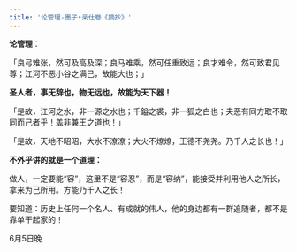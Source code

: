```yaml
---
title: '论管理-墨子•亲仕卷《摘抄》'
---
```

  
__论管理__：

「良弓难张，然可及高及深；良马难乘，然可任重致远；良才难令，然可致君见尊；江河不恶小谷之满己，故能大也；」  

**圣人者，事无辞也，物无远也，故能为天下器！**  

「是故，江河之水，非一源之水也；千鎰之裘，非一狐之白也；夫恶有同方取不取同而己者乎！盖非兼王之道也！」

「是故，天地不昭昭，大水不潦潦；大火不燎燎，王德不尧尧。乃千人之长也！」

__不外乎讲的就是一个道理：__

做人，一定要能“容”，这里不是“容忍”，而是“容纳”，能接受并利用他人之所长，拿来为己所用。方能乃千人之长！

要知道：历史上任何一个名人、有成就的伟人，他的身边都有一群追随者，都不是靠单干起家的！ 

6月5日晚